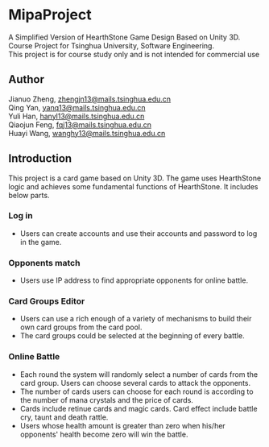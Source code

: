 # MipaProject
A Simplified Version of HearthStone Game Design Based on Unity 3D.<br>
Course Project for Tsinghua University, Software Engineering.<br>
This project is for course study only and is not intended for commercial use

## Author
Jianuo Zheng, zhengjn13@mails.tsinghua.edu.cn <br>
Qing Yan, yanq13@mails.tsinghua.edu.cn <br>
Yuli Han, hanyl13@mails.tsinghua.edu.cn <br>
Qiaojun Feng, fqj13@mails.tsinghua.edu.cn <br>
Huayi Wang, wanghy13@mails.tsinghua.edu.cn <br>

## Introduction
This project is a card game based on Unity 3D. The game uses HearthStone logic and achieves some fundamental functions of HearthStone. It includes below parts.
### Log in
* Users can create accounts and use their accounts and password to log in the game.
### Opponents match
* Users use IP address to find appropriate opponents for online battle.
### Card Groups Editor
* Users can use a rich enough of a variety of mechanisms to build their own card groups from the card pool. 
* The card groups could be selected at the beginning of every battle. 
### Online Battle
* Each round the system will randomly select a number of cards from the card group. Users can choose several cards to attack the opponents. <br>
* The number of cards users can choose for each round is according to the number of mana crystals and the price of cards. <br>
* Cards include retinue cards and magic cards. Card effect include battle cry, taunt and death rattle. <br>
* Users whose health amount is greater than zero when his/her opponents' health become zero will win the battle.<br>

